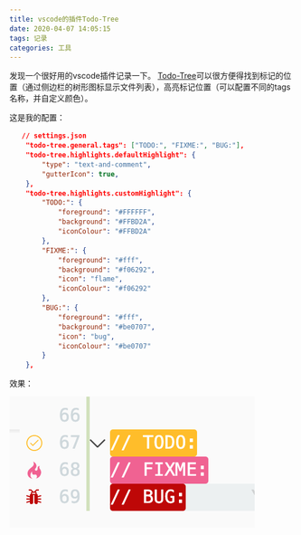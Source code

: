 ```yaml
---
title: vscode的插件Todo-Tree
date: 2020-04-07 14:05:15
tags: 记录
categories: 工具
---
```


发现一个很好用的vscode插件记录一下。
[Todo-Tree](https://marketplace.visualstudio.com/items?itemName=Gruntfuggly.todo-tree)可以很方便得找到标记的位置（通过侧边栏的树形图标显示文件列表），高亮标记位置（可以配置不同的tags名称，并自定义颜色）。

这是我的配置：

```json
   // settings.json
    "todo-tree.general.tags": ["TODO:", "FIXME:", "BUG:"],
    "todo-tree.highlights.defaultHighlight": {
        "type": "text-and-comment",
        "gutterIcon": true,
    },
    "todo-tree.highlights.customHighlight": {
        "TODO:": {
            "foreground": "#FFFFFF",
            "background": "#FFBD2A",
            "iconColour": "#FFBD2A"
        },
        "FIXME:": {
            "foreground": "#fff",
            "background": "#f06292",
            "icon": "flame",
            "iconColour": "#f06292"
        },
        "BUG:": {
            "foreground": "#fff",
            "background": "#be0707",
            "icon": "bug",
            "iconColour": "#be0707"
        }
    },
```

效果：

![](vscode的插件Todo-Tree/result.png)

